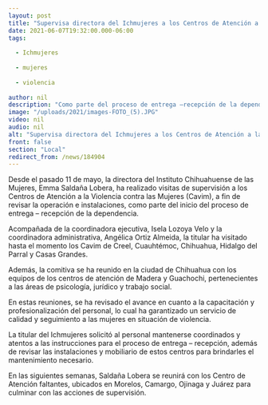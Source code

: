 ```yaml
---
layout: post
title: "Supervisa directora del Ichmujeres a los Centros de Atención a la Violencia contra las Mujeres"
date: 2021-06-07T19:32:00.000-06:00
tags:
  
  - Ichmujeres
  
  - mujeres
  
  - violencia
  
author: nil
description: "Como parte del proceso de entrega –recepción de la dependencia se han visitado los Cavim de Creel, Cuauhtémoc, Chihuahua, Hidalgo del Parral y Casas Grandes"
image: "/uploads/2021/images-FOTO_(5).JPG"
video: nil
audio: nil
alt: "Supervisa directora del Ichmujeres a los Centros de Atención a la Violencia contra las Mujeres"
front: false
section: "Local"
redirect_from: /news/184904
---
```


Desde el pasado 11 de mayo, la directora del Instituto Chihuahuense de las Mujeres, Emma Saldaña Lobera, ha realizado visitas de supervisión a los Centros de Atención a la Violencia contra las Mujeres (Cavim), a fin de revisar la operación e instalaciones, como parte del inicio del proceso de entrega – recepción de la dependencia.

 

Acompañada de la coordinadora ejecutiva, Isela Lozoya Velo y la coordinadora administrativa, Angélica Ortiz Almeida, la titular ha visitado hasta el momento los Cavim de Creel, Cuauhtémoc, Chihuahua, Hidalgo del Parral y Casas Grandes.

 

Además, la comitiva se ha reunido en la ciudad de Chihuahua con los equipos de los centros de atención de Madera y Guachochi, pertenecientes a las áreas de psicología, jurídico y trabajo social.

 

En estas reuniones, se ha revisado el avance en cuanto a la capacitación y profesionalización del personal, lo cual ha garantizado un servicio de calidad y seguimiento a las mujeres en situación de violencia.

 

La titular del Ichmujeres solicitó al personal mantenerse coordinados y atentos a las instrucciones para el proceso de entrega – recepción, además de revisar las instalaciones y mobiliario de estos centros para brindarles el mantenimiento necesario.

 

En las siguientes semanas, Saldaña Lobera se reunirá con los Centro de Atención faltantes, ubicados en Morelos, Camargo, Ojinaga y Juárez para culminar con las acciones de supervisión.